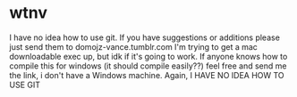 # wtnv
I have no idea how to use git. If you have suggestions or additions please just send them to domojz-vance.tumblr.com
I'm trying to get a mac downloadable exec up, but idk if it's going to work.
If anyone knows how to compile this for windows (it should compile easily??) feel free and send me the link, i don't have a Windows machine.
Again, I HAVE NO IDEA HOW TO USE GIT
